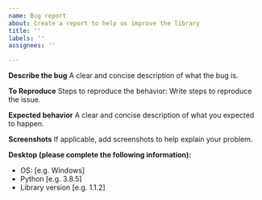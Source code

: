 ```yaml
---
name: Bug report
about: Create a report to help us improve the library
title: ''
labels: ''
assignees: ''

---
```


**Describe the bug**
A clear and concise description of what the bug is.

**To Reproduce**
Steps to reproduce the behavior:
Write steps to reproduce the issue.

**Expected behavior**
A clear and concise description of what you expected to happen.

**Screenshots**
If applicable, add screenshots to help explain your problem.

**Desktop (please complete the following information):**
 - OS: [e.g. Windows]
 - Python [e.g. 3.8.5]
 - Library version [e.g. 1.1.2]
